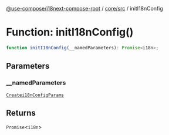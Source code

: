 [@use-compose/i18next-compose-root](../../../index.md) / [core/src](../index.md) / initI18nConfig

# Function: initI18nConfig()

```ts
function initI18nConfig(__namedParameters): Promise<i18n>;
```

## Parameters

### \_\_namedParameters

[`Createi18nConfigParams`](../interfaces/Createi18nConfigParams.md)

## Returns

`Promise`\<`i18n`\>
